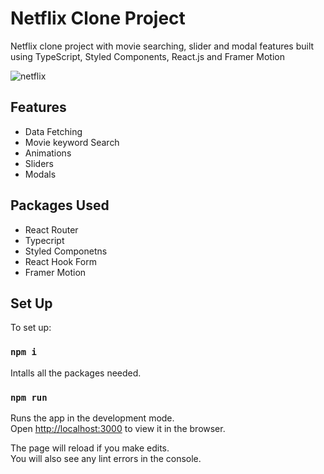 # Netflix Clone Project
Netflix clone project with movie searching, slider and modal features built using TypeScript, Styled Components, React.js and Framer Motion 


![netflix](https://user-images.githubusercontent.com/49193381/204677347-e850283e-b434-4aec-955c-9c0b7f8aa113.png)

## Features

- Data Fetching
- Movie keyword Search
- Animations
- Sliders
- Modals

## Packages Used

- React Router
- Typecript
- Styled Componetns
- React Hook Form
- Framer Motion

## Set Up

To set up:

### `npm i`

Intalls all the packages needed.

### `npm run`
Runs the app in the development mode.\
Open [http://localhost:3000](http://localhost:3000) to view it in the browser.

The page will reload if you make edits.\
You will also see any lint errors in the console.

